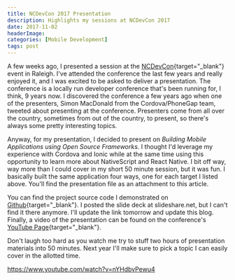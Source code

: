 ```yaml
---
title: NCDevCon 2017 Presentation
description: Highlights my sessions at NCDevCon 2017
date: 2017-11-02
headerImage: 
categories: [Mobile Development]
tags: post
---
```


A few weeks ago, I presented a session at the [NCDevCon](https://ncdevcon.com){target="_blank"} event in Raleigh. I've attended the conference the last few years and really enjoyed it, and I was excited to be asked to deliver a presentation. The conference is a locally run developer conference that's been running for, I think, 9 years now. I discovered the conference a few years ago when one of the presenters, Simon MacDonald from the Cordova/PhoneGap team, tweeted about presenting at the conference. Presenters come from all over the country, sometimes from out of the country, to present, so there's always some pretty interesting topics.

Anyway, for my presentation, I decided to present on *Building Mobile Applications using Open Source Frameworks*. I thought I'd leverage my experience with Cordova and Ionic while at the same time using this opportunity to learn more about NativeScript and React Native. I bit off way, way more than I could cover in my short 50 minute session, but it was fun. I basically built the same application four ways, one for each target I listed above. You'll find the presentation file as an attachment to this article.  

You can find the project source code I demonstrated on [Github](https://github.com/johnwargo/NCDevCon-2017){target="_blank"}. I posted the slide deck at slideshare.net, but I can't find it there anymore. I'll update the link tomorrow and update this blog. Finally, a video of the presentation can be found on the conference's [YouTube Page](https://www.youtube.com/watch?v=nYHdbvPewu4&index=13&list=PLz6r7YssJoKSlZk78GeJdIlLzXcSg4w1d){target="_blank"}.

Don't laugh too hard as you watch me try to stuff two hours of presentation materials into 50 minutes. Next year I'll make sure to pick a topic I can easily cover in the allotted time.

https://www.youtube.com/watch?v=nYHdbvPewu4
